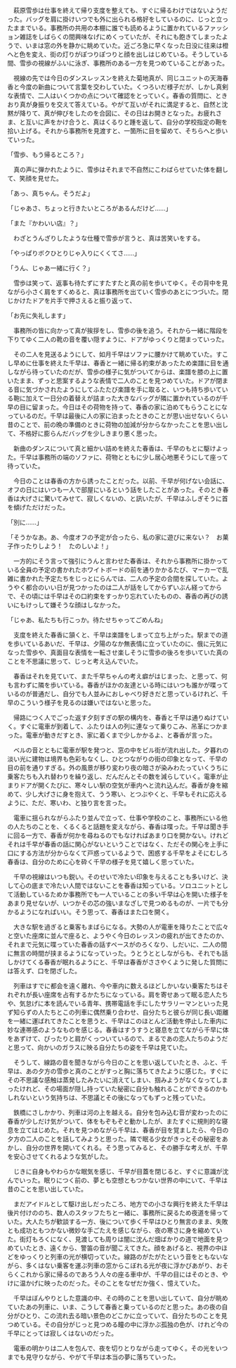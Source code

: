 　萩原雪歩は仕事を終えて帰り支度を整えても、すぐに帰るわけではないようだった。バッグを肩に掛けいつでも外に出られる格好をしているのに、じっと立ったままでいる。事務所の共用の本棚に誰でも読めるように置かれているファッション雑誌をしばらくの間興味なげにめくっていたが、それにも飽きてしまったようで、いまは窓の外を静かに眺めていた。近ごろ急に早くなった日没に往来は橙へと色を変え、街の灯りがぽつりぽつりと顔を出しはじめている。そうしている間、雪歩の視線がふいに泳ぎ、事務所のある一方を見つめていることがあった。

　視線の先では今日のダンスレッスンを終えた菊地真が、同じユニットの天海春香と今度の新曲について言葉を交わしていた。くつろいだ様子だが、しかし真剣な表情で、二人はいくつかの点について確認をとっていく。春香の質問に、ときおり真が身振りを交えて答えている。やがて互いがそれに満足すると、自然と沈黙が降りて、真が伸びをしたのを合図に、その日はお開きとなった。お疲れさま、と互いに声をかけ合うと、真はくるりと踵を返して、自分の学校指定の鞄を拾い上げる。それから事務所を見渡すと、一箇所に目を留めて、そちらへと歩いていった。



「雪歩、もう帰るところ？」

　真の声に弾かれたように、雪歩はそれまで不自然にこわばらせていた体を翻して、笑顔を見せた。

「あっ、真ちゃん。そうだよ」

「じゃあさ、ちょっと行きたいところがあるんだけど……」

「また『かわいい店』？」

　わざとうんざりしたような仕種で雪歩が言うと、真は苦笑いをする。

「やっぱりボクひとりじゃ入りにくくてさ……」

「うん、じゃあ一緒に行く？」

　雪歩は笑って、返事も待たずにすたすたと真の前を歩いてゆく。その背中を見ながら小さく肩をすくめると、真は事務所を出ていく雪歩のあとにつづいた。閉じかけたドアを片手で押さえると振り返って、

「お先に失礼します」

　事務所の皆に向かって真が挨拶をし、雪歩の後を追う。それから一緒に階段を下りてゆく二人の靴の音を覆い隠すように、ドアがゆっくりと閉まっていった。



　その二人を見送るようにして、如月千早はソファに腰かけて眺めていた。すこし早めに仕事を終えた千早は、春香と一緒に帰る約束があったため楽譜に目を通しながら待っていたのだが、雪歩の様子に気がついてからは、楽譜を膝の上に置いたまま、ずっと思案するような表情で二人のことを見つめていた。ドアが閉まる音に気づかされたようにしてふたたび楽譜を手に取ると、いつも持ち歩いている鞄に加えて一日分の着替えが詰まった大きなバッグが隣に置かれているのが千早の目に留まった。今日はその荷物を持って、春香の家に泊めてもらうことになっているのだ。千早は最後に人の家に泊まったときのことが思い出せないくらい昔のことで、前の晩の準備のときに荷物の加減が分からなかったことを思い出して、不格好に膨らんだバッグを少しきまり悪く思った。



　新曲のダンスについて真と細かい詰めを終えた春香は、千早のもとに駆けよった。千早は事務所の端のソファに、荷物とともに少し居心地悪そうにして座って待っていた。

　今日のことは春香の方から誘ったことだった。以前、千早が何げない会話に、オフの日にはいつも一人で部屋にいるという話をしたことがあった。そのとき春香は大げさに驚いてみせて、寂しくないの、と訊いたが、千早はふしぎそうに首を傾げただけだった。

「別に……」

「そうかなあ。あ、今度オフの予定が合ったら、私の家に遊びに来ない？　お菓子作ったりしよう！　たのしいよ！」

　一方的にそう言って強引にうんと言わせた春香は、それから事務所に掛かっている全員の予定の書かれたホワイトボードの前を通りかかるたび、マーカーで乱雑に書かれた予定たちをじっとにらんでは、二人の予定の合間を探していた。ようやく都合のいい日が見つかったのは二人が話をしてからずいぶん経ってからで、その頃には千早はその口約束をすっかり忘れていたものの、春香の再びの誘いにもけっして嫌そうな顔はしなかった。



「じゃあ、私たちも行こっか。待たせちゃってごめんね」

　支度を終えた春香に頷くと、千早は楽譜をしまって立ち上がった。駅までの道を歩いているあいだ、千早は、夕陽のなか無表情に立っていたのに、俄に元気になった雪歩や、真面目な表情を一転させ楽しそうに雪歩の後ろを歩いていた真のことを不思議に思って、じっと考え込んでいた。

　春香はそれを見ていて、また千早ちゃんの考え癖がはじまった、と思って、何も言わずに隣を歩いている。春香がほかの友達といる時にはいつも誰かが喋っているのが普通だし、自分でも人並みにおしゃべり好きだと思っているけれど、千早のこういう様子を見るのは嫌いではないと思った。

　帰路につく人でごった返す夕刻すぎの駅の構内を、春香と千早は通りぬけていく。すぐに電車が到着して、ふたりは人の列に連なって乗りこみ、吊革につかまった。電車が動きだすとき、家に着くまで少しかかるよ、と春香が言った。

　ベルの音とともに電車が駅を発つと、窓の中をビル街が流れ出した。夕暮れの淡い光に建物は境界も色彩もなくし、ひとつながりの街の印象となって、千早の目の前を通りすぎる。外の風景が移り変わり夜の暗さが染みわたっていくうちに乗客たちも入れ替わりを繰り返し、だんだんとその数を減らしていく。電車が止まりドアが開くたびに、寒々しい駅の空気が車内へと流れ込んだ。春香が身を縮めて、少し大げさに身を抱えて、うう寒い、とつぶやくと、千早もそれに応えるように、ただ、寒いわ、と独り言を言った。

　電車に揺られながらふたり並んで立って、仕事や学校のこと、事務所にいる他の人たちのことを、くるくると話題を変えながら、春香は喋った。千早は聞き手に回る一方で、春香が何かを尋ねるのでもなければあまり口を開かない。けれどそれは千早が春香の話に関心がないということではなく、ただその関心を上手に口にする方法が分からなくて戸惑っているようで、困惑する千早をよそにむしろ春香は、自分のために心を砕く千早の様子を見て嬉しく思っていた。

　千早の視線はいつも鋭い。そのせいで冷たい印象を与えることも多いけど、決して心の底まで冷たい人間ではないことを春香は知っている。ソロユニットとして活動しているためか事務所でも一人でいることの多い千早は心を開いた様子をあまり見せないが、いつかその芯の強いまなざしで見つめるものが、一片でも分かるようになればいい。そう思って、春香はまた口を開く。



　大きな駅を過ぎると乗客もまばらになる。大勢の人が電車を降りたことで広々と空いた座席に並んで座ると、ようやく今日のレッスンの疲れが出てきたのか、それまで元気に喋っていた春香の話すペースがのろくなり、しだいに、二人の間に無言の時間が挟まるようになっていった。うとうととしながらも、それでも話しかけてくる春香が眠れるようにと、千早は春香がささやくように発した質問には答えず、口を閉ざした。

　列車はすでに都会を遠く離れ、今や車内に数えるほどしかいない乗客たちはそれぞれが長い座席を占有するかたちになっている。肩を寄せあって眠る恋人たちや、気怠げに本を読んでいる青年、携帯電話を手にしたサラリーマンといった見ず知らずの人たちとこの列車に偶然乗り合わせ、自分たちと彼らが同じ長い距離を一緒に運ばれてきたことを思うと、千早はこのほとんど活動を停止した車内に妙な連帯感のようなものを感じる。春香はすうすうと寝息を立てながら千早に体をあずけて、ぴったりと肩がくっついているので、まるであの恋人たちのようだと思って、向かいのガラスに映る自分たちの姿を千早は見ていた。

　そうして、線路の音を聞きながら今日のことを思い返していたとき、ふと、千早は、あの夕方の雪歩と真のことがすっと胸に落ちてきたように感じた。すぐにその不思議な感触は蒸発したみたいに消えてしまい、掴みようがなくなってしまったけれど、その場面が隠し持っていた秘密に自分も触れることができるのかもしれないという気持ちは、不思議とその後になってもずっと残っていた。

　鉄橋にさしかかり、列車は河の上を越える。自分を包み込む音が変わったのに春香が少しだけ気がついて、体をもぞもぞと動かしたが、またすぐに規則的な寝息を立てはじめた。それを見つめながら千早は、春香が目を覚ましたら、今日の夕方の二人のことを話してみようと思った。隣で眠る少女がきっとその秘密をあかし、自分の世界を開いてくれる。そう思ってみると、その勝手な考えが、千早を安心させてくれるような気がした。



　じきに自身もやわらかな眠気を感じ、千早が目蓋を閉じると、すぐに意識が沈んでいった。眠りにつく前の、夢とも空想ともつかない世界の中にいて、千早は昔のことを思い出していた。

　まだアイドルとして駆け出しだったころ、地方での小さな興行を終えた千早は後片付けののち、数人のスタッフたちと一緒に、事務所に戻るため夜道を帰っていた。大人たちが歓談する一方、後について歩く千早はひとり無言のまま、失敗とも成功ともつかない微妙な手ごたえを感じながら、夜の寒さに身を縮めていた。街灯もろくになく、見渡しても周りは闇に沈んだ畑ばかりの道で地面を見つめていたとき、遠くから、警笛の音が聞こえてきた。顔をあげると、視界の中ほどをゆっくりと列車の光が横切っていた。線路のがたがたという音をともないながら、多くはない乗客を運ぶ列車の窓からこぼれる光が夜に浮かびあがり、おそらくこれから家に帰るのであろう人々の座る車中が、千早の目にはそのとき、やけに温かげに映ったのだった。そのことをなぜだか強く、憶えていた。

　千早はぼんやりとした意識の中、その時のことを思い出していて、自分が眺めていたあの列車に、いま、こうして春香と乗っているのだと思った。あの夜の自分がひとり、この流れ去る暗い景色のどこかに立っていて、自分たちのことを見つめている。その自分がじっと見つめる瞳の中に浮かぶ孤独の色が、けれど今の千早にとっては寂しくはないのだった。

　電車の明かりは二人を包んで、夜を切りとりながら走ってゆく。その光をいつまでも見守りながら、やがて千早は本当の夢に落ちていった。
